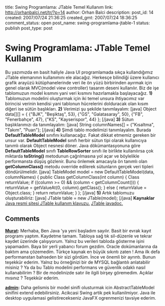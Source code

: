 title: Swing Programlama: JTable Temel Kullanım
link: http://orhanbalci.net/tr/?p=14
author: Orhan Balci
description: 
post_id: 14
created: 2007/07/24 21:36:25
created_gmt: 2007/07/24 18:36:25
comment_status: open
post_name: swing-programlama-jtable-1
status: publish
post_type: post

# Swing Programlama: JTable Temel Kullanım

Bu yazımızda en basit haliyle Java UI programlamada sıkça kullandığımız JTable elemanının kullanımını ele alacağız. Herkesçe bilindiği üzere kullanıcı grafik arayüzü kütüphanelerinde veri ile ön yüzü birbirinden ayırmak için genel olarak MVC(model view controller) tasarım deseni kullanılır. Biz de işe tablomuzun model kısmını yani veri kısmını hazırlamakla başlayacağız.  **1)** Tablomuzun modelini oluşturmak için iki temel unsura ihtiyacımız var birincisi verinin kendisi yani tablonun hücrelerini dolduracak olan kısım diğeri ise sütün başlıkları. **2)** Verimizi şu şekilde tanımlayalım: [java] Object data[][] = { {"BJK", "Beşiktaş", 53}, {"GS", "Galatasaray", 50}, {"FB", "Fenerbahçe", 47}, {"KS", "Kayserispor", 44} }; [/java] **3)** Sütun başlıklarımızı da tanımlayalım: [java] String columnNames[] = {"Kısaltma", "Takım", "Puan"}; [/java] **4)** Şimdi tablo modelimizi tanımlayalım. Burada **DefaultTableModel** sınıfını kullanacağız. Fakat dikkat etmemiz gereken bir unsur var. **DefaultTableModel** sınıfı herbir sütun tipi olarak kullanıcıya tanımlı olarak Object nesnesi döner. Java dökümantasyonuna göre **DefaultTableModel** sınıfı **TableRowSorter** sınıfı ile birlikte kullanılırsa çok miktarda **toString()** metodunun çağrılmasına yol açar ve böylelikle performansta düşüş gözlenir. Bunu önlemek amacaıyla ön tanımlı olan **getColumnClass()** metodu override edilerek sütunların gerçek veri tipleri döndürülmelidir. [java] TableModel model = new DefaultTableModel(data, columnNames) { public Class getColumnClass(int column) { Class returnValue; if ((column >= 0) && (column < getColumnCount())) { returnValue = getValueAt(0, column).getClass(); } else { returnValue = Object.class; } return returnValue; } }; [/java] **5)** Artık tablomuzu oluşturabiliriz: [java] JTable table = new JTable(model); [/java] **Kaynaklar** [Java resmi sitesi JTable kullanım klavuzu.](http://java.sun.com/docs/books/tutorial/uiswing/components/table.html#eg) [JTable javadoc.](http://java.sun.com/javase/6/docs/api/)

## Comments

**[Murat](#51568 "2016-01-14 14:01:43"):** Merhaba, Ben Java 'ya yeni başladım sayılır. Basit bir evrak kayıt programı yaptım. Kaydetme tamam. Tabloya sağ tık sil-düzenle ve tekrar kaydet üzerinde çalışıyorum. Yalnız bu verileri tabloda gösterme işini yapamadım. Baya bir yerli yabancı forum gezdim. Oracle dokümanlarına da baktım ama çözemedim. Türkçe kaynak en büyük sıkıntı zaten ! Ama ilk defa performanstan bahseden bir sizi gördüm. İnce ve önemli bir ayrıntı. Bunun teşekkür ederim. Yalnız bu örneğinizi bir de MYSQL bağlantılı anlatabilir misiniz ? Ya da bu Tablo modelini performans ve güvenlik odaklı nasıl kullanabilirim ? Bir de modelinizde satır ile ilgili birşey göremedim. Açıklar mısınız ? Teşekkür ederim.

**[admin](#51612 "2016-01-20 13:44:59"):** Daha gelismis bir model sinifi olusturmak icin AbstractTableModel sinifini extend edebilirsiniz. Acikcasi Swing artik pek kullanilmiyor. Java ile desktop uygulamasi gelistirecekseniz JavaFX ogrenmenizi tavsiye ederim.

